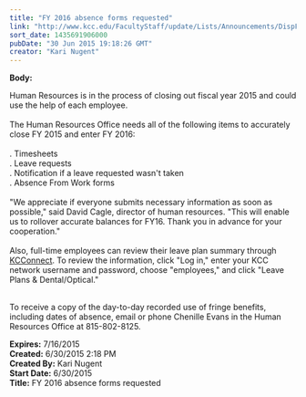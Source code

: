 ```yaml
---
title: "FY 2016 absence forms requested"
link: "http://www.kcc.edu/FacultyStaff/update/Lists/Announcements/DispForm.aspx?ID=1963"
sort_date: 1435691906000
pubDate: "30 Jun 2015 19:18:26 GMT"
creator: "Kari Nugent"
---
```


<div><b>Body:</b> <div class="ExternalClassB18CDC7C14264635933B56AD5362B288"><p>​Human Resources is in the process of closing out fiscal year 2015 and could use the help of each employee.<br /><br />The Human Resources Office needs all of the following items to accurately close FY 2015 and enter FY 2016:<br /><br />. Timesheets <br />. Leave requests<br />. Notification if a leave requested wasn't taken<br />. Absence From Work forms<br /><br />&quot;We appreciate if everyone submits necessary information as soon as possible,&quot; said David Cagle, director of human resources. &quot;This will enable us to rollover accurate balances for FY16. Thank you in advance for your cooperation.&quot;<br /><br />Also, full-time employees can review their leave plan summary through <a href="https://connect.kcc.edu/wa/wa?TYPE=M&amp;PID=CORE-WBMAIN&amp;TOKENIDX=">KCConnect</a>. To review the information, click &quot;Log in,&quot; enter your KCC network username and password, choose &quot;employees,&quot; and click &quot;Leave Plans &amp; Dental/Optical.&quot;</p>
<p><br />To receive a copy of the day-to-day recorded use of fringe benefits, including dates of absence, email or phone Chenille Evans in the Human Resources Office at 815-802-8125. <br /></p></div></div>
<div><b>Expires:</b> 7/16/2015</div>
<div><b>Created:</b> 6/30/2015 2:18 PM</div>
<div><b>Created By:</b> Kari Nugent</div>
<div><b>Start Date:</b> 6/30/2015</div>
<div><b>Title:</b> FY 2016 absence forms requested</div>
